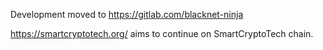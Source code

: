 Development moved to https://gitlab.com/blacknet-ninja

https://smartcryptotech.org/ aims to continue on SmartCryptoTech chain.
